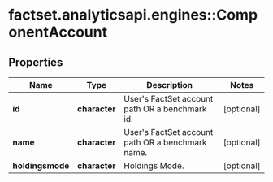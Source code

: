 # factset.analyticsapi.engines::ComponentAccount

## Properties
Name | Type | Description | Notes
------------ | ------------- | ------------- | -------------
**id** | **character** | User&#39;s FactSet account path OR a benchmark id. | [optional] 
**name** | **character** | User&#39;s FactSet account path OR a benchmark name. | [optional] 
**holdingsmode** | **character** | Holdings Mode. | [optional] 


